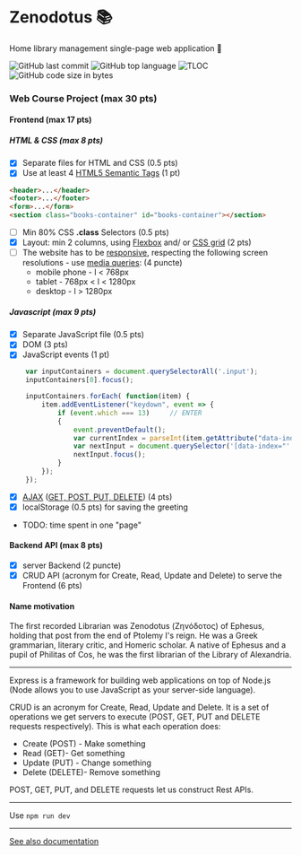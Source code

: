 # Zenodotus :books:
Home library management single-page web application :book:

![GitHub last commit](https://img.shields.io/github/last-commit/ralucatudor/Zenodotus.svg)
![GitHub top language](https://img.shields.io/github/languages/top/ralucatudor/Zenodotus.svg)
![TLOC](https://tokei.rs/b1/github/ralucatudor/Zenodotus)
![GitHub code size in bytes](https://img.shields.io/github/languages/code-size/ralucatudor/Zenodotus.svg)

### Web Course Project (max 30 pts)

#### Frontend (max 17 pts)

##### HTML & CSS (max 8 pts)

- [x] Separate files for HTML and CSS (0.5 pts)
- [x] Use at least 4 [HTML5 Semantic Tags](https://www.w3schools.com/html/html5_semantic_elements.asp) (1 pt)

```html
<header>...</header>
<footer>...</footer>
<form>...</form>
<section class="books-container" id="books-container"></section>
```

- [ ] Min 80% CSS **.class** Selectors (0.5 pts)
- [x] Layout: min 2 columns, using [Flexbox](https://css-tricks.com/snippets/css/a-guide-to-flexbox/) and/ or [CSS grid](https://css-tricks.com/snippets/css/complete-guide-grid/) (2 pts)
- [ ] The website has to be [responsive](https://www.w3schools.com/html/html_responsive.asp), respecting the following screen resolutions - use [media queries](https://www.uxpin.com/studio/blog/media-queries-responsive-web-design/): (4 puncte)
  - mobile phone - l < 768px
  - tablet - 768px < l < 1280px
  - desktop - l > 1280px

##### Javascript (max 9 pts)

- [x] Separate JavaScript file (0.5 pts)
- [x] DOM (3 pts)
- [x] JavaScript events (1 pt)
```javascript
    var inputContainers = document.querySelectorAll('.input');
    inputContainers[0].focus();

    inputContainers.forEach( function(item) {
        item.addEventListener("keydown", event => {
            if (event.which === 13)     // ENTER
            {       
                event.preventDefault();
                var currentIndex = parseInt(item.getAttribute("data-index"));
                var nextInput = document.querySelector('[data-index="' + (currentIndex + 1).toString() + '"]');
                nextInput.focus();
            }
        });
    });
```
- [x] [AJAX](https://www.w3schools.com/xml/ajax_intro.asp) ([GET, POST, PUT, DELETE](http://www.restapitutorial.com/lessons/httpmethods.html)) (4 pts)
- [x] localStorage (0.5 pts)
for saving the greeting
+ TODO: time spent in one "page"

#### Backend API (max 8 pts)

- [x] server Backend (2 puncte)
- [x] CRUD API (acronym for Create, Read, Update and Delete) to serve the Frontend (6 pts)

#### Name motivation
The first recorded Librarian was Zenodotus (Ζηνόδοτος) of Ephesus, holding that post from the end of Ptolemy I's reign. He was a Greek grammarian, literary critic, and Homeric scholar. A native of Ephesus and a pupil of Philitas of Cos, he was the first librarian of the Library of Alexandria.

----------

Express is a framework for building web applications on top of Node.js (Node allows you to use JavaScript as your server-side language).

CRUD is an acronym for Create, Read, Update and Delete. It is a set of operations we get servers to execute (POST, GET, PUT and DELETE requests respectively). This is what each operation does:

  - Create (POST) - Make something
  - Read (GET)- Get something
  - Update (PUT) - Change something
  - Delete (DELETE)- Remove something

POST, GET, PUT, and DELETE requests let us construct Rest APIs.

---
Use `npm run dev`

---

[See also documentation](documentation.md)
